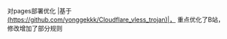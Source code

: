 对pages部署优化
|基于
[(https://github.com/yonggekkk/Cloudflare_vless_trojan)|，](https://github.com/yonggekkk/Cloudflare_vless_trojan)
重点优化了B站，修改增加了部分规则
